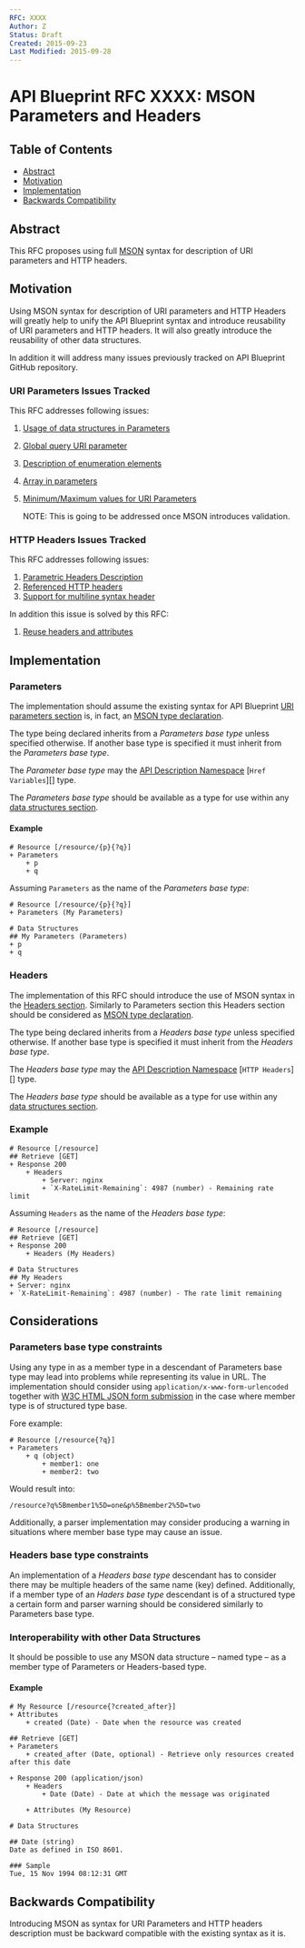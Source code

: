 ```yaml
---
RFC: XXXX
Author: Z
Status: Draft
Created: 2015-09-23
Last Modified: 2015-09-28
---
```


# API Blueprint RFC XXXX: MSON Parameters and Headers

## Table of Contents

- [Abstract](#abstract)
- [Motivation](#motivation)
- [Implementation](#implementation)
- [Backwards Compatibility](#backwards-compatibility)

## Abstract

This RFC proposes using full [MSON][] syntax for description of URI parameters
and HTTP headers.

## Motivation

Using MSON syntax for description of URI parameters and HTTP Headers will
greatly help to unify the API Blueprint syntax and introduce reusability of
URI parameters and HTTP headers. It will also greatly introduce the reusability
of other data structures.

In addition it will address many issues previously tracked on API Blueprint
GitHub repository.

### URI Parameters Issues Tracked

This RFC addresses following issues:

1. [Usage of data structures in Parameters](https://github.com/apiaryio/api-blueprint/issues/250)
1. [Global query URI parameter](https://github.com/apiaryio/api-blueprint/issues/24)
1. [Description of enumeration elements](https://github.com/apiaryio/api-blueprint/issues/119)
1. [Array in parameters](https://github.com/apiaryio/api-blueprint/issues/240)
1. [Minimum/Maximum values for URI Parameters](https://github.com/apiaryio/api-blueprint/issues/211)

    NOTE: This is going to be addressed once MSON introduces validation.

### HTTP Headers Issues Tracked

This RFC addresses following issues:

1. [Parametric Headers Description](https://github.com/apiaryio/api-blueprint/issues/26)
1. [Referenced HTTP headers](https://github.com/apiaryio/api-blueprint/issues/17)
1. [Support for multiline syntax header](https://github.com/apiaryio/api-blueprint/issues/60)

In addition this issue is solved by this RFC:

1. [Reuse headers and attributes](https://github.com/apiaryio/api-blueprint/issues/259)

## Implementation

### Parameters

The implementation should assume the existing syntax for API Blueprint
[URI parameters section][] is, in fact, an [MSON type declaration][].

The type being declared inherits from a *Parameters base type* unless specified
otherwise. If another base type is specified it must inherit from the
*Parameters base type*.

The *Parameter base type* may the [API Description Namespace][]
[`Href Variables`][] type.

The *Parameters base type* should be available as a type for use within any
[data structures section][].

#### Example

```apib
# Resource [/resource/{p}{?q}]
+ Parameters
    + p
    + q
```

Assuming `Parameters` as the name of the *Parameters base type*:

```apib
# Resource [/resource/{p}{?q}]
+ Parameters (My Parameters)

# Data Structures
## My Parameters (Parameters)
+ p
+ q
```

### Headers

The implementation of this RFC should introduce the use of MSON syntax in the
[Headers section][]. Similarly to Parameters section this Headers section should
be considered as [MSON type declaration][].

The type being declared inherits from a *Headers base type* unless specified
otherwise. If another base type is specified it must inherit from the
*Headers base type*.

The *Headers base type* may the [API Description Namespace][] [`HTTP Headers`][]
type.

The *Headers base type* should be available as a type for use within any
[data structures section][].

### Example

```apib
# Resource [/resource]
## Retrieve [GET]
+ Response 200
    + Headers
        + Server: nginx
        + `X-RateLimit-Remaining`: 4987 (number) - Remaining rate limit
```

Assuming `Headers` as the name of the *Headers base type*:

```apib
# Resource [/resource]
## Retrieve [GET]
+ Response 200
    + Headers (My Headers)

# Data Structures
## My Headers
+ Server: nginx
+ `X-RateLimit-Remaining`: 4987 (number) - The rate limit remaining
```

## Considerations

### Parameters base type constraints

Using any type in as a member type in a descendant of Parameters base
type may lead into problems while representing its value in URL. The
implementation should consider using `application/x-www-form-urlencoded`
together with [W3C HTML JSON form submission][] in the case where member type
is of structured type base.

Fore example:

```apib
# Resource [/resource{?q}]
+ Parameters
    + q (object)
        + member1: one
        + member2: two
```

Would result into:

```
/resource?q%5Bmember1%5D=one&p%5Bmember2%5D=two
```

Additionally, a parser implementation may consider producing a warning in
situations where member base type may cause an issue.

### Headers base type constraints

An implementation of a *Headers base type* descendant has to consider there may
be multiple headers of the same name (key) defined. Additionally, if a member
type of an *Haders base type* descendant is of a structured type a certain form
and parser warning should be considered similarly to Parameters base type.

### Interoperability with other Data Structures

It should be possible to use any MSON data structure – named type – as a member
type of Parameters or Headers-based type.

#### Example

```apib
# My Resource [/resource{?created_after}]
+ Attributes
    + created (Date) - Date when the resource was created

## Retrieve [GET]
+ Parameters
    + created_after (Date, optional) - Retrieve only resources created after this date

+ Response 200 (application/json)
    + Headers
        + Date (Date) - Date at which the message was originated

    + Attributes (My Resource)

# Data Structures

## Date (string)
Date as defined in ISO 8601.

### Sample
Tue, 15 Nov 1994 08:12:31 GMT
```

## Backwards Compatibility

Introducing MSON as syntax for URI Parameters and HTTP headers description must
be backward compatible with the existing syntax as it is.

[MSON]: https://github.com/apiaryio/mson
[URI parameters section]: https://github.com/apiaryio/api-blueprint/blob/master/API%20Blueprint%20Specification.md#def-uriparameters-section
[Headers section]: https://github.com/apiaryio/api-blueprint/blob/master/API%20Blueprint%20Specification.md#def-headers-section
[MSON type declaration]: https://github.com/apiaryio/mson/blob/master/MSON%20Specification.md#3-type-declaration
[API Description Namespace]: https://github.com/refractproject/refract-spec/blob/master/namespaces/api-description-namespace.md
[Href Variables]: https://github.com/refractproject/refract-spec/blob/master/namespaces/api-description-namespace.md#href-variables-object-type
[data structures section]: https://github.com/apiaryio/api-blueprint/blob/master/API%20Blueprint%20Specification.md#def-data-structures
[W3C HTML JSON form submission]: http://www.w3.org/TR/html-json-forms/#the-application-json-encoding-algorithm
[HTTP Headers]: https://github.com/refractproject/refract-spec/blob/master/namespaces/api-description-namespace.md#http-headers-array-type
